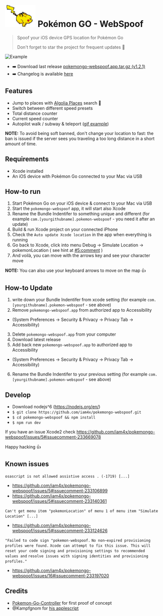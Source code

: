# ![pikachu](./pikachu.gif) Pokémon GO - WebSpoof
> Spoof your iOS device GPS location for Pokémon Go
>
> Don't forget to star the project for frequent updates 🙏

![Example](./example.gif)

* :arrow_right: Download last release [pokemongo-webspoof.app.tar.gz (v1.2.1)](https://github.com/iam4x/pokemongo-webspoof/releases/download/v1.2.1/pokemongo-webspoof-v121.app.tar.gz)
* :arrow_right: Changelog is available [here](https://github.com/iam4x/pokemongo-webspoof/releases)

## Features

* Jump to places with [Algolia Places](https://community.algolia.com/places/) search :rocket:
* Switch between different speed presets
* Total distance counter
* Current speed counter
* Autopilot walk / subway & teleport ([gif example](https://cloud.githubusercontent.com/assets/893837/16966268/0dc2bc02-4e04-11e6-9826-8a844d6f897c.gif))

**NOTE:** To avoid being soft banned, don't change your location to fast: the ban is issued if the server sees you traveling a too long distance in a short amount of time.


## Requirements

* Xcode installed
* An iOS device with Pokémon Go connected to your Mac via USB

## How-to run

1. Start Pokémon Go on your iOS device & connect to your Mac via USB
2. Start the `pokemongo-webspoof` app, it will start also Xcode
3. Rename the Bundle Indentifer to something unique and different (for example `com.[yourgithubname].pokemon-webspoof` - you need it after an update)
4. Build & run Xcode project on your connected iPhone
5. Check the `Auto update Xcode location` in the app when everything is running
6. Go back to Xcode, click into menu Debug -> Simulate Location -> pokemonLocation ( see hint at [#5:comment](https://github.com/iam4x/pokemongo-webspoof/issues/5#issuecomment-233739078) )
7. And voilà, you can move with the arrows key and see your character move

**NOTE:** You can also use your keyboard arrows to move on the map 👍

## How-to Update

1. write down your Bundle Indentifer from xcode setting (for example `com.[yourgithubname].pokemon-webspoof` - see above)
2. Remove `pokemongo-webspoof.app` from authorized app to Accessibility
  * (System Preferences -> Security & Privacy -> Privacy Tab -> Accessibility)
3. Delete `pokemongo-webspoof.app` from your computer
4. Download latest release
5. Add back new `pokemongo-webspoof.app` to authorized app to Accessibility
  * (System Preferences -> Security & Privacy -> Privacy Tab -> Accessibility)
6. Rename the Bundle Indentifer to your previous setting (for example `com.[yourgithubname].pokemon-webspoof` - see above)

## Develop

* Download nodejs^6 (https://nodejs.org/en/)
* `$ git clone https://github.com/iam4x/pokemongo-webspoof.git`
* `$ cd pokemongo-webspoof && npm install`
* `$ npm run dev`

If you have an issue Xcode2 check https://github.com/iam4x/pokemongo-webspoof/issues/5#issuecomment-233669078

Happy hacking 👍

## Known issues

`osascript is not allowed assistive access . (-1719) [...]`

* https://github.com/iam4x/pokemongo-webspoof/issues/5#issuecomment-233106899
* https://github.com/iam4x/pokemongo-webspoof/issues/5#issuecomment-233140361

`Can't get menu item "pokemonLocation" of menu 1 of menu item "Simulate Location" [...]`
* https://github.com/iam4x/pokemongo-webspoof/issues/5#issuecomment-233124626

`"Failed to code sign "pokemon-webspoof.`
`No non–expired provisioning profiles were found.`
`Xcode can attempt to fix this issue. This will reset your code signing and provisioning settings to recommended values and` `resolve issues with signing identities and provisioning profiles."`
* https://github.com/iam4x/pokemongo-webspoof/issues/16#issuecomment-233197020

## Credits

* [Pokemon-Go-Controller](https://github.com/kahopoon/Pokemon-Go-Controller) for first proof of concept
* @Kampfgnom for [his applescript](https://github.com/kahopoon/Pokemon-Go-Controller/issues/29#issue-165194926)
